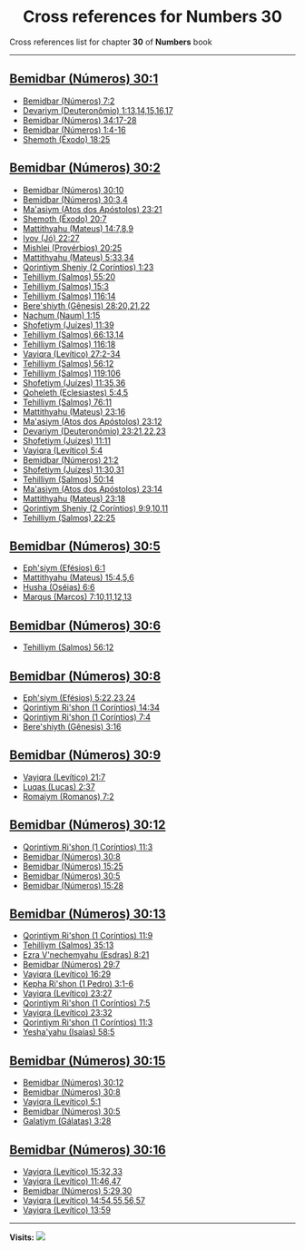 <div align="center">

# Cross references for **Numbers 30**
</div>

Cross references list for chapter **30** of **Numbers** book

---

<h2 id="1"><a href="https://bible.ozzuu.com/pt_yah/Num/30#1" target="_blank">Bemidbar (Números) 30:1</a></h2>

- [Bemidbar (Números) 7:2](https://bible.ozzuu.com/pt_yah/Num/7#2)
- [Devariym (Deuteronômio) 1:13,14,15,16,17](https://bible.ozzuu.com/pt_yah/Deu/1#13)
- [Bemidbar (Números) 34:17-28](https://bible.ozzuu.com/pt_yah/Num/34#17)
- [Bemidbar (Números) 1:4-16](https://bible.ozzuu.com/pt_yah/Num/1#4)
- [Shemoth (Êxodo) 18:25](https://bible.ozzuu.com/pt_yah/Exo/18#25)
<h2 id="2"><a href="https://bible.ozzuu.com/pt_yah/Num/30#2" target="_blank">Bemidbar (Números) 30:2</a></h2>

- [Bemidbar (Números) 30:10](https://bible.ozzuu.com/pt_yah/Num/30#10)
- [Bemidbar (Números) 30:3,4](https://bible.ozzuu.com/pt_yah/Num/30#3)
- [Ma'asiym (Atos dos Apóstolos) 23:21](https://bible.ozzuu.com/pt_yah/Act/23#21)
- [Shemoth (Êxodo) 20:7](https://bible.ozzuu.com/pt_yah/Exo/20#7)
- [Mattithyahu (Mateus) 14:7,8,9](https://bible.ozzuu.com/pt_yah/Mat/14#7)
- [Iyov (Jó) 22:27](https://bible.ozzuu.com/pt_yah/Job/22#27)
- [Mishlei (Provérbios) 20:25](https://bible.ozzuu.com/pt_yah/Pro/20#25)
- [Mattithyahu (Mateus) 5:33,34](https://bible.ozzuu.com/pt_yah/Mat/5#33)
- [Qorintiym Sheniy (2 Coríntios) 1:23](https://bible.ozzuu.com/pt_yah/2Co/1#23)
- [Tehilliym (Salmos) 55:20](https://bible.ozzuu.com/pt_yah/Psa/55#20)
- [Tehilliym (Salmos) 15:3](https://bible.ozzuu.com/pt_yah/Psa/15#3)
- [Tehilliym (Salmos) 116:14](https://bible.ozzuu.com/pt_yah/Psa/116#14)
- [Bere'shiyth (Gênesis) 28:20,21,22](https://bible.ozzuu.com/pt_yah/Gen/28#20)
- [Nachum (Naum) 1:15](https://bible.ozzuu.com/pt_yah/Nah/1#15)
- [Shofetiym (Juízes) 11:39](https://bible.ozzuu.com/pt_yah/Jdg/11#39)
- [Tehilliym (Salmos) 66:13,14](https://bible.ozzuu.com/pt_yah/Psa/66#13)
- [Tehilliym (Salmos) 116:18](https://bible.ozzuu.com/pt_yah/Psa/116#18)
- [Vayiqra (Levítico) 27:2-34](https://bible.ozzuu.com/pt_yah/Lev/27#2)
- [Tehilliym (Salmos) 56:12](https://bible.ozzuu.com/pt_yah/Psa/56#12)
- [Tehilliym (Salmos) 119:106](https://bible.ozzuu.com/pt_yah/Psa/119#106)
- [Shofetiym (Juízes) 11:35,36](https://bible.ozzuu.com/pt_yah/Jdg/11#35)
- [Qoheleth (Eclesiastes) 5:4,5](https://bible.ozzuu.com/pt_yah/Ecc/5#4)
- [Tehilliym (Salmos) 76:11](https://bible.ozzuu.com/pt_yah/Psa/76#11)
- [Mattithyahu (Mateus) 23:16](https://bible.ozzuu.com/pt_yah/Mat/23#16)
- [Ma'asiym (Atos dos Apóstolos) 23:12](https://bible.ozzuu.com/pt_yah/Act/23#12)
- [Devariym (Deuteronômio) 23:21,22,23](https://bible.ozzuu.com/pt_yah/Deu/23#21)
- [Shofetiym (Juízes) 11:11](https://bible.ozzuu.com/pt_yah/Jdg/11#11)
- [Vayiqra (Levítico) 5:4](https://bible.ozzuu.com/pt_yah/Lev/5#4)
- [Bemidbar (Números) 21:2](https://bible.ozzuu.com/pt_yah/Num/21#2)
- [Shofetiym (Juízes) 11:30,31](https://bible.ozzuu.com/pt_yah/Jdg/11#30)
- [Tehilliym (Salmos) 50:14](https://bible.ozzuu.com/pt_yah/Psa/50#14)
- [Ma'asiym (Atos dos Apóstolos) 23:14](https://bible.ozzuu.com/pt_yah/Act/23#14)
- [Mattithyahu (Mateus) 23:18](https://bible.ozzuu.com/pt_yah/Mat/23#18)
- [Qorintiym Sheniy (2 Coríntios) 9:9,10,11](https://bible.ozzuu.com/pt_yah/2Co/9#9)
- [Tehilliym (Salmos) 22:25](https://bible.ozzuu.com/pt_yah/Psa/22#25)
<h2 id="5"><a href="https://bible.ozzuu.com/pt_yah/Num/30#5" target="_blank">Bemidbar (Números) 30:5</a></h2>

- [Eph'siym (Efésios) 6:1](https://bible.ozzuu.com/pt_yah/Eph/6#1)
- [Mattithyahu (Mateus) 15:4,5,6](https://bible.ozzuu.com/pt_yah/Mat/15#4)
- [Husha (Oséias) 6:6](https://bible.ozzuu.com/pt_yah/Hos/6#6)
- [Marqus (Marcos) 7:10,11,12,13](https://bible.ozzuu.com/pt_yah/Mar/7#10)
<h2 id="6"><a href="https://bible.ozzuu.com/pt_yah/Num/30#6" target="_blank">Bemidbar (Números) 30:6</a></h2>

- [Tehilliym (Salmos) 56:12](https://bible.ozzuu.com/pt_yah/Psa/56#12)
<h2 id="8"><a href="https://bible.ozzuu.com/pt_yah/Num/30#8" target="_blank">Bemidbar (Números) 30:8</a></h2>

- [Eph'siym (Efésios) 5:22,23,24](https://bible.ozzuu.com/pt_yah/Eph/5#22)
- [Qorintiym Ri'shon (1 Coríntios) 14:34](https://bible.ozzuu.com/pt_yah/1Co/14#34)
- [Qorintiym Ri'shon (1 Coríntios) 7:4](https://bible.ozzuu.com/pt_yah/1Co/7#4)
- [Bere'shiyth (Gênesis) 3:16](https://bible.ozzuu.com/pt_yah/Gen/3#16)
<h2 id="9"><a href="https://bible.ozzuu.com/pt_yah/Num/30#9" target="_blank">Bemidbar (Números) 30:9</a></h2>

- [Vayiqra (Levítico) 21:7](https://bible.ozzuu.com/pt_yah/Lev/21#7)
- [Luqas (Lucas) 2:37](https://bible.ozzuu.com/pt_yah/Luk/2#37)
- [Romaiym (Romanos) 7:2](https://bible.ozzuu.com/pt_yah/Rom/7#2)
<h2 id="12"><a href="https://bible.ozzuu.com/pt_yah/Num/30#12" target="_blank">Bemidbar (Números) 30:12</a></h2>

- [Qorintiym Ri'shon (1 Coríntios) 11:3](https://bible.ozzuu.com/pt_yah/1Co/11#3)
- [Bemidbar (Números) 30:8](https://bible.ozzuu.com/pt_yah/Num/30#8)
- [Bemidbar (Números) 15:25](https://bible.ozzuu.com/pt_yah/Num/15#25)
- [Bemidbar (Números) 30:5](https://bible.ozzuu.com/pt_yah/Num/30#5)
- [Bemidbar (Números) 15:28](https://bible.ozzuu.com/pt_yah/Num/15#28)
<h2 id="13"><a href="https://bible.ozzuu.com/pt_yah/Num/30#13" target="_blank">Bemidbar (Números) 30:13</a></h2>

- [Qorintiym Ri'shon (1 Coríntios) 11:9](https://bible.ozzuu.com/pt_yah/1Co/11#9)
- [Tehilliym (Salmos) 35:13](https://bible.ozzuu.com/pt_yah/Psa/35#13)
- [Ezra V'nechemyahu (Esdras) 8:21](https://bible.ozzuu.com/pt_yah/1Ez/8#21)
- [Bemidbar (Números) 29:7](https://bible.ozzuu.com/pt_yah/Num/29#7)
- [Vayiqra (Levítico) 16:29](https://bible.ozzuu.com/pt_yah/Lev/16#29)
- [Kepha Ri'shon (1 Pedro) 3:1-6](https://bible.ozzuu.com/pt_yah/1Pe/3#1)
- [Vayiqra (Levítico) 23:27](https://bible.ozzuu.com/pt_yah/Lev/23#27)
- [Qorintiym Ri'shon (1 Coríntios) 7:5](https://bible.ozzuu.com/pt_yah/1Co/7#5)
- [Vayiqra (Levítico) 23:32](https://bible.ozzuu.com/pt_yah/Lev/23#32)
- [Qorintiym Ri'shon (1 Coríntios) 11:3](https://bible.ozzuu.com/pt_yah/1Co/11#3)
- [Yesha'yahu (Isaías) 58:5](https://bible.ozzuu.com/pt_yah/Isa/58#5)
<h2 id="15"><a href="https://bible.ozzuu.com/pt_yah/Num/30#15" target="_blank">Bemidbar (Números) 30:15</a></h2>

- [Bemidbar (Números) 30:12](https://bible.ozzuu.com/pt_yah/Num/30#12)
- [Bemidbar (Números) 30:8](https://bible.ozzuu.com/pt_yah/Num/30#8)
- [Vayiqra (Levítico) 5:1](https://bible.ozzuu.com/pt_yah/Lev/5#1)
- [Bemidbar (Números) 30:5](https://bible.ozzuu.com/pt_yah/Num/30#5)
- [Galatiym (Gálatas) 3:28](https://bible.ozzuu.com/pt_yah/Gal/3#28)
<h2 id="16"><a href="https://bible.ozzuu.com/pt_yah/Num/30#16" target="_blank">Bemidbar (Números) 30:16</a></h2>

- [Vayiqra (Levítico) 15:32,33](https://bible.ozzuu.com/pt_yah/Lev/15#32)
- [Vayiqra (Levítico) 11:46,47](https://bible.ozzuu.com/pt_yah/Lev/11#46)
- [Bemidbar (Números) 5:29,30](https://bible.ozzuu.com/pt_yah/Num/5#29)
- [Vayiqra (Levítico) 14:54,55,56,57](https://bible.ozzuu.com/pt_yah/Lev/14#54)
- [Vayiqra (Levítico) 13:59](https://bible.ozzuu.com/pt_yah/Lev/13#59)


---

**Visits:**
![](https://profile-counter.glitch.me/visitCounter_crossrefs4/count.svg)
